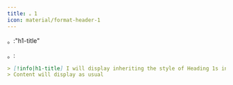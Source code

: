 ```yaml
---
title: 。1
icon: material/format-header-1
---
```


。:"h1-title"

。:

```md
> [!info|h1-title] I will display inheriting the style of Heading 1s in this theme
> Content will display as usual
```

